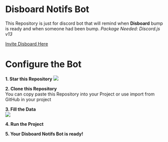 # Disboard Notifs Bot

This Repository is just for discord bot that will remind when **Disboard** bump is ready and when someone had been bump.
_Package Needed: Discord.js v13_

[Invite Disboard Here](https://discordapp.com/api/oauth2/authorize?scope=bot&guild_id=772437193486499872&permissions=19473&redirectUri=https%3A%2F%2Fdisboard.org%2Fsite%2Fbot-added&state=pyo40J7YAZpc15eMhQweXDihIP7vKMQt&response_type=code&approval_prompt=auto&client_id=302050872383242240&redirect_uri=https%3A%2F%2Fdisboard.org%2Fsite%2Foauth-callback)


# Configure the Bot

**1. Star this Repository**
![](https://cdn.discordapp.com/attachments/778562438203047947/846551553163001876/Star_This_Bump_Repository.png)



**2. Clone this Repository**<br>
You can copy paste this Repository into your Project or use import from GitHub in your project

**3. Fill the Data**<br>
![](https://cdn.discordapp.com/attachments/778562438203047947/846554276792369172/Fill_Bot_Data.png)<br>

**4. Run the Project**<br>

**5. Your Disboard Notifs Bot is ready!**
